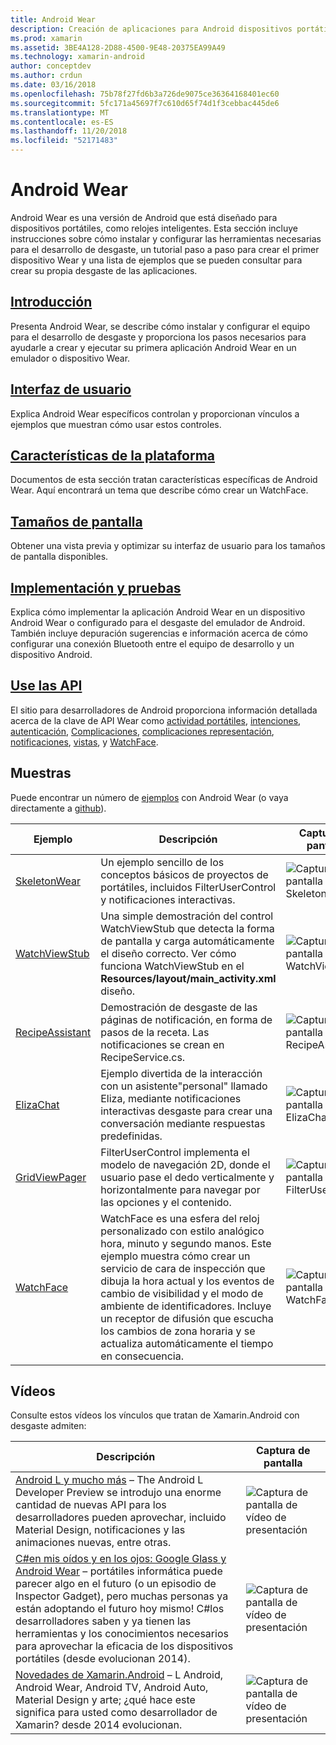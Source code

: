 ```yaml
---
title: Android Wear
description: Creación de aplicaciones para Android dispositivos portátiles.
ms.prod: xamarin
ms.assetid: 3BE4A128-2D88-4500-9E48-20375EA99A49
ms.technology: xamarin-android
author: conceptdev
ms.author: crdun
ms.date: 03/16/2018
ms.openlocfilehash: 75b78f27fd6b3a726de9075ce36364168401ec60
ms.sourcegitcommit: 5fc171a45697f7c610d65f74d1f3cebbac445de6
ms.translationtype: MT
ms.contentlocale: es-ES
ms.lasthandoff: 11/20/2018
ms.locfileid: "52171483"
---
```

# <a name="android-wear"></a>Android Wear

Android Wear es una versión de Android que está diseñado para dispositivos portátiles, como relojes inteligentes. Esta sección incluye instrucciones sobre cómo instalar y configurar las herramientas necesarias para el desarrollo de desgaste, un tutorial paso a paso para crear el primer dispositivo Wear y una lista de ejemplos que se pueden consultar para crear su propia desgaste de las aplicaciones.

##  <a name="getting-startedandroidwearget-startedindexmd"></a>[Introducción](~/android/wear/get-started/index.md)

Presenta Android Wear, se describe cómo instalar y configurar el equipo para el desarrollo de desgaste y proporciona los pasos necesarios para ayudarle a crear y ejecutar su primera aplicación Android Wear en un emulador o dispositivo Wear.

##  <a name="user-interfaceandroidwearuser-interfaceindexmd"></a>[Interfaz de usuario](~/android/wear/user-interface/index.md)

Explica Android Wear específicos controlan y proporcionan vínculos a ejemplos que muestran cómo usar estos controles.

##  <a name="platform-featuresandroidwearplatformindexmd"></a>[Características de la plataforma](~/android/wear/platform/index.md)

Documentos de esta sección tratan características específicas de Android Wear. Aquí encontrará un tema que describe cómo crear un WatchFace.

##  <a name="screen-sizesandroidwearscreen-sizesmd"></a>[Tamaños de pantalla](~/android/wear/screen-sizes.md)

Obtener una vista previa y optimizar su interfaz de usuario para los tamaños de pantalla disponibles.

##  <a name="deployment--testingandroidweardeploy-testindexmd"></a>[Implementación y pruebas](~/android/wear/deploy-test/index.md)

Explica cómo implementar la aplicación Android Wear en un dispositivo Android Wear o configurado para el desgaste del emulador de Android. También incluye depuración sugerencias e información acerca de cómo configurar una conexión Bluetooth entre el equipo de desarrollo y un dispositivo Android.

##  <a name="wear-apishttpsdeveloperandroidcomreferenceandroidsupportwearable"></a>[Use las API](https://developer.android.com/reference/android/support/wearable)

El sitio para desarrolladores de Android proporciona información detallada acerca de la clave de API Wear como [actividad portátiles](https://developer.android.com/reference/android/support/wearable/activity/package-summary.html), [intenciones](https://developer.android.com/reference/com/google/android/wearable/intent/package-summary.html), [autenticación](https://developer.android.com/reference/android/support/wearable/authentication/package-summary.html), [ Complicaciones](https://developer.android.com/reference/android/support/wearable/complications/package-summary.html), [complicaciones representación](https://developer.android.com/reference/android/support/wearable/complications/rendering/package-summary.html), [notificaciones](https://developer.android.com/reference/android/support/wearable/notifications/package-summary.html), [vistas](https://developer.android.com/reference/android/support/wearable/view/package-summary.html), y [WatchFace](https://developer.android.com/reference/android/support/wearable/watchface/package-summary.html).



## <a name="samples"></a>Muestras

Puede encontrar un número de [ejemplos](https://developer.xamarin.com/samples/android/Android%20Wear/) con Android Wear (o vaya directamente a [github](https://github.com/xamarin/monodroid-samples/tree/master/wear)). 

|Ejemplo|Descripción|Captura de pantalla|
|--- |--- |--- |
|[SkeletonWear](https://developer.xamarin.com/samples/SkeletonWear/)|Un ejemplo sencillo de los conceptos básicos de proyectos de portátiles, incluidos FilterUserControl y notificaciones interactivas.|![Captura de pantalla de Skeletonwear](images/skeleton.png)|
|[WatchViewStub](https://developer.xamarin.com/samples/WatchViewStub/)|Una simple demostración del control WatchViewStub que detecta la forma de pantalla y carga automáticamente el diseño correcto.  Ver cómo funciona WatchViewStub en el **Resources/layout/main_activity.xml** diseño.|![Captura de pantalla de WatchViewStub](images/watchview.png)|
|[RecipeAssistant](https://developer.xamarin.com/samples/RecipeAssistant/)|Demostración de desgaste de las páginas de notificación, en forma de pasos de la receta. Las notificaciones se crean en RecipeService.cs.|![Captura de pantalla de RecipeAssistant](images/recipeassist.png)|
|[ElizaChat](https://developer.xamarin.com/samples/ElizaChat/)|Ejemplo divertida de la interacción con un asistente"personal" llamado Eliza, mediante notificaciones interactivas desgaste para crear una conversación mediante respuestas predefinidas.|![Captura de pantalla de ElizaChat](images/eliza.png)|
|[GridViewPager](https://developer.xamarin.com/samples/GridViewPager/)|FilterUserControl implementa el modelo de navegación 2D, donde el usuario pase el dedo verticalmente y horizontalmente para navegar por las opciones y el contenido.|![Captura de pantalla de FilterUserControl](images/gridviewpager.png)|
|[WatchFace](https://developer.xamarin.com/samples/monodroid/wear/WatchFace)|WatchFace es una esfera del reloj personalizado con estilo analógico hora, minuto y segundo manos. Este ejemplo muestra cómo crear un servicio de cara de inspección que dibuja la hora actual y los eventos de cambio de visibilidad y el modo de ambiente de identificadores. Incluye un receptor de difusión que escucha los cambios de zona horaria y se actualiza automáticamente el tiempo en consecuencia.|![Captura de pantalla de WatchFace](images/gridviewpager.png)|


##  <a name="videos"></a>Vídeos

Consulte estos vídeos los vínculos que tratan de Xamarin.Android con desgaste admiten:

|Descripción|Captura de pantalla|
|--- |--- |
|[Android L y mucho más](http://blog.xamarin.com/webinar-recording-android-l-and-so-much-more/) &ndash; The Android L Developer Preview se introdujo una enorme cantidad de nuevas API para los desarrolladores pueden aprovechar, incluido Material Design, notificaciones y las animaciones nuevas, entre otras.|![Captura de pantalla de vídeo de presentación](images/video-android-l.png)|
|[C#en mis oídos y en los ojos: Google Glass y Android Wear](https://www.youtube.com/watch?v=80H8tXByZQc) &ndash; portátiles informática puede parecer algo en el futuro (o un episodio de Inspector Gadget), pero muchas personas ya están adoptando el futuro hoy mismo! C#los desarrolladores saben y ya tienen las herramientas y los conocimientos necesarios para aprovechar la eficacia de los dispositivos portátiles (desde evolucionan 2014).|![Captura de pantalla de vídeo de presentación](images/video-eyes-ears.png)|
|[Novedades de Xamarin.Android](https://www.youtube.com/watch?v=Gpqc2XZIQfU) &ndash; L Android, Android Wear, Android TV, Android Auto, Material Design y arte; ¿qué hace este significa para usted como desarrollador de Xamarin? desde 2014 evolucionan.|![Captura de pantalla de vídeo de presentación](Images/video-whats-new.png)|


<!--

March 18
http://blog.xamarin.com/android-wear/

August 14
http://blog.xamarin.com/android-l-developer-preview-android-wear-support/

August 27
http://blog.xamarin.com/tips-for-your-first-android-wear-app/

Watch Face
https://github.com/Redth/Xamarin.Wear.WatchFace
-->
